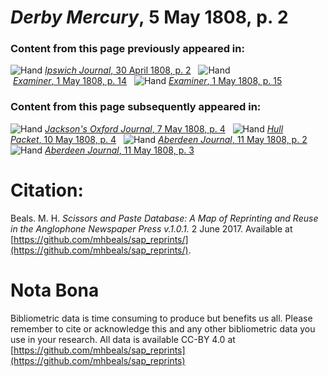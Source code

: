 # *Derby Mercury*, 5 May 1808, p. 2  
  
### Content from this page previously appeared in:  
![Hand](http://scissorsandpaste.net/wp-content/uploads/2017/06/smallhandpointer.png) [*Ipswich Journal*, 30 April 1808, p. 2](https://mhbeals.github.io/sap_html/Ipswich-Journal/Ipswich-Journal-30-April-1808-p-2)  
![Hand](http://scissorsandpaste.net/wp-content/uploads/2017/06/smallhandpointer.png) [*Examiner*, 1 May 1808, p. 14](https://mhbeals.github.io/sap_html/Examiner/Examiner-1-May-1808-p-14)  
![Hand](http://scissorsandpaste.net/wp-content/uploads/2017/06/smallhandpointer.png) [*Examiner*, 1 May 1808, p. 15](https://mhbeals.github.io/sap_html/Examiner/Examiner-1-May-1808-p-15)  
  
### Content from this page subsequently appeared in:  
![Hand](http://scissorsandpaste.net/wp-content/uploads/2017/06/smallhandpointer.png) [*Jackson's Oxford Journal*, 7 May 1808, p. 4](https://mhbeals.github.io/sap_html/Jackson's-Oxford-Journal/Jackson's-Oxford-Journal-7-May-1808-p-4)  
![Hand](http://scissorsandpaste.net/wp-content/uploads/2017/06/smallhandpointer.png) [*Hull Packet*, 10 May 1808, p. 4](https://mhbeals.github.io/sap_html/Hull-Packet/Hull-Packet-10-May-1808-p-4)  
![Hand](http://scissorsandpaste.net/wp-content/uploads/2017/06/smallhandpointer.png) [*Aberdeen Journal*, 11 May 1808, p. 2](https://mhbeals.github.io/sap_html/Aberdeen-Journal/Aberdeen-Journal-11-May-1808-p-2)  
![Hand](http://scissorsandpaste.net/wp-content/uploads/2017/06/smallhandpointer.png) [*Aberdeen Journal*, 11 May 1808, p. 3](https://mhbeals.github.io/sap_html/Aberdeen-Journal/Aberdeen-Journal-11-May-1808-p-3)  


# Citation: 

Beals. M. H. *Scissors and Paste Database: A Map of Reprinting and Reuse in the Anglophone Newspaper Press v.1.0.1.* 2 June 2017. Available at [https://github.com/mhbeals/sap_reprints/](https://github.com/mhbeals/sap_reprints/). 

# Nota Bona

Bibliometric data is time consuming to produce but benefits us all. Please remember to cite or acknowledge this and any other bibliometric data you use in your research. All data is available CC-BY 4.0 at [https://github.com/mhbeals/sap_reprints](https://github.com/mhbeals/sap_reprints)